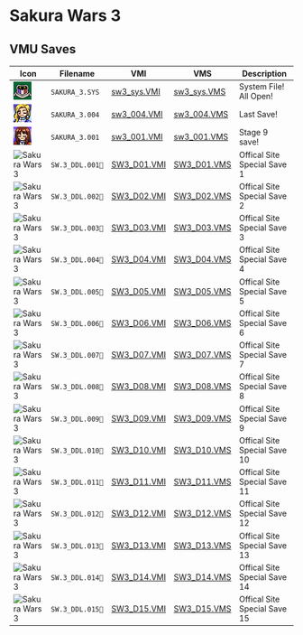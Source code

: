 # Sakura Wars 3

## VMU Saves

| Icon | Filename | VMI | VMS | Description |
|------|----------|-----|-----|-------------|
| ![Sakura Wars 3](../icons/SAKURA_3.SYS.GIF) | `SAKURA_3.SYS` | [sw3_sys.VMI](sw3_sys.VMI) | [sw3_sys.VMS](sw3_sys.VMS) | System File! All Open! |
| ![Sakura Wars 3](../icons/SAKURA_3.004.GIF) | `SAKURA_3.004` | [sw3_004.VMI](sw3_004.VMI) | [sw3_004.VMS](sw3_004.VMS) | Last Save! |
| ![Sakura Wars 3](../icons/SAKURA_3.001.GIF) | `SAKURA_3.001` | [sw3_001.VMI](sw3_001.VMI) | [sw3_001.VMS](sw3_001.VMS) | Stage 9 save! |
| ![Sakura Wars 3](../icons/SW.3_DDL.001.GIF) | `SW.3_DDL.001` | [SW3_D01.VMI](SW3_D01.VMI) | [SW3_D01.VMS](SW3_D01.VMS) | Offical Site Special Save 1 |
| ![Sakura Wars 3](../icons/SW.3_DDL.002.GIF) | `SW.3_DDL.002` | [SW3_D02.VMI](SW3_D02.VMI) | [SW3_D02.VMS](SW3_D02.VMS) | Offical Site Special Save 2 |
| ![Sakura Wars 3](../icons/SW.3_DDL.003.GIF) | `SW.3_DDL.003` | [SW3_D03.VMI](SW3_D03.VMI) | [SW3_D03.VMS](SW3_D03.VMS) | Offical Site Special Save 3 |
| ![Sakura Wars 3](../icons/SW.3_DDL.004.GIF) | `SW.3_DDL.004` | [SW3_D04.VMI](SW3_D04.VMI) | [SW3_D04.VMS](SW3_D04.VMS) | Offical Site Special Save 4 |
| ![Sakura Wars 3](../icons/SW.3_DDL.005.GIF) | `SW.3_DDL.005` | [SW3_D05.VMI](SW3_D05.VMI) | [SW3_D05.VMS](SW3_D05.VMS) | Offical Site Special Save 5 |
| ![Sakura Wars 3](../icons/SW.3_DDL.006.GIF) | `SW.3_DDL.006` | [SW3_D06.VMI](SW3_D06.VMI) | [SW3_D06.VMS](SW3_D06.VMS) | Offical Site Special Save 6 |
| ![Sakura Wars 3](../icons/SW.3_DDL.007.GIF) | `SW.3_DDL.007` | [SW3_D07.VMI](SW3_D07.VMI) | [SW3_D07.VMS](SW3_D07.VMS) | Offical Site Special Save 7 |
| ![Sakura Wars 3](../icons/SW.3_DDL.008.GIF) | `SW.3_DDL.008` | [SW3_D08.VMI](SW3_D08.VMI) | [SW3_D08.VMS](SW3_D08.VMS) | Offical Site Special Save 8 |
| ![Sakura Wars 3](../icons/SW.3_DDL.009.GIF) | `SW.3_DDL.009` | [SW3_D09.VMI](SW3_D09.VMI) | [SW3_D09.VMS](SW3_D09.VMS) | Offical Site Special Save 9 |
| ![Sakura Wars 3](../icons/SW.3_DDL.010.GIF) | `SW.3_DDL.010` | [SW3_D10.VMI](SW3_D10.VMI) | [SW3_D10.VMS](SW3_D10.VMS) | Offical Site Special Save 10 |
| ![Sakura Wars 3](../icons/SW.3_DDL.011.GIF) | `SW.3_DDL.011` | [SW3_D11.VMI](SW3_D11.VMI) | [SW3_D11.VMS](SW3_D11.VMS) | Offical Site Special Save 11 |
| ![Sakura Wars 3](../icons/SW.3_DDL.012.GIF) | `SW.3_DDL.012` | [SW3_D12.VMI](SW3_D12.VMI) | [SW3_D12.VMS](SW3_D12.VMS) | Offical Site Special Save 12 |
| ![Sakura Wars 3](../icons/SW.3_DDL.013.GIF) | `SW.3_DDL.013` | [SW3_D13.VMI](SW3_D13.VMI) | [SW3_D13.VMS](SW3_D13.VMS) | Offical Site Special Save 13 |
| ![Sakura Wars 3](../icons/SW.3_DDL.014.GIF) | `SW.3_DDL.014` | [SW3_D14.VMI](SW3_D14.VMI) | [SW3_D14.VMS](SW3_D14.VMS) | Offical Site Special Save 14 |
| ![Sakura Wars 3](../icons/SW.3_DDL.015.GIF) | `SW.3_DDL.015` | [SW3_D15.VMI](SW3_D15.VMI) | [SW3_D15.VMS](SW3_D15.VMS) | Offical Site Special Save 15 |
